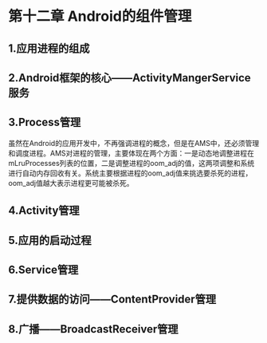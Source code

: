# 第十二章 Android的组件管理

## 1.应用进程的组成





## 2.Android框架的核心——ActivityMangerService服务









## 3.Process管理
虽然在Android的应用开发中，不再强调进程的概念，但是在AMS中，还必须管理和调度进程。AMS对进程的管理，主要体现在两个方面：一是动态地调整进程在mLruProcesses列表的位置，二是调整进程的oom_adj的值，这两项调整和系统进行自动内存回收有关。系统主要根据进程的oom_adj值来挑选要杀死的进程，oom_adj值越大表示进程更可能被杀死。






## 4.Activity管理








## 5.应用的启动过程







## 6.Service管理




## 7.提供数据的访问——ContentProvider管理





## 8.广播——BroadcastReceiver管理
